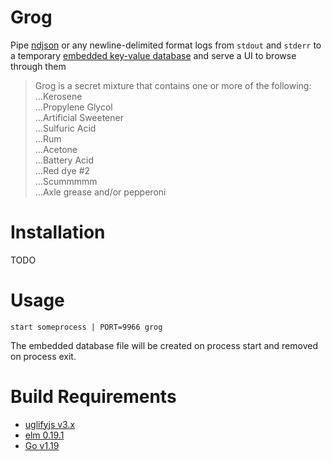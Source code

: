 # Grog

Pipe [ndjson](http://ndjson.org/) or any newline-delimited format
logs from `stdout` and `stderr` to a temporary 
[embedded key-value database](https://github.com/etcd-io/bbolt)
and serve a UI to browse through them

> Grog is a secret mixture that contains one or more of the following:  
...Kerosene  
...Propylene Glycol  
...Artificial Sweetener  
...Sulfuric Acid  
...Rum  
...Acetone  
...Battery Acid  
...Red dye #2  
...Scummmmm  
...Axle grease and/or pepperoni

# Installation

TODO

# Usage

```
start someprocess | PORT=9966 grog
```

The embedded database file will be created on process start and removed on process exit.

# Build Requirements

* [uglifyjs v3.x](https://github.com/mishoo/UglifyJS)
* [elm 0.19.1](https://elm-lang.org)
* [Go v1.19](https://go.dev/dl/)

